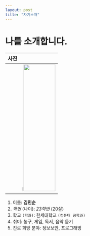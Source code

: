 ```yaml
---
layout: post
title: "자기소개"
---
```


# 나를 소개합니다.

|사진||
|--|--|
||!<img src = "[KakaoTalk_20230307_203517741](https://user-images.githubusercontent.com/127207350/226106018-2e10fc92-50b2-47f0-96a0-66cadd295239.jpg)" width="100" height="400"/>|


1. 이름: **김민순**
2. _학번_ (나이): _23학번_ (20살)
3. 학교 `(학과)`: 한세대학교 `(컴퓨터 공학과)`
4. 취미: 농구, 게임, 독서, 음악 듣기
5. 진로 희망 분야: 정보보안, 프로그래밍

